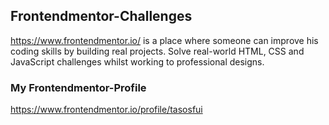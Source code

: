 ## Frontendmentor-Challenges

https://www.frontendmentor.io/ is a place where someone can improve his coding skills by building real projects. 
Solve real-world HTML, CSS and JavaScript challenges whilst working to professional designs. 

### My Frontendmentor-Profile

https://www.frontendmentor.io/profile/tasosfui
